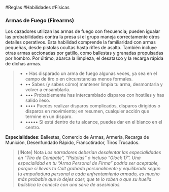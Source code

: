 #Reglas #Habilidades #Físicas

### Armas de Fuego (Firearms)

Los cazadores utilizan las armas de fuego con frecuencia; pueden igualar las probabilidades contra la presa si el grupo maneja correctamente otros detalles operativos. Esta habilidad comprende la familiaridad con armas pequeñas, desde pistolas ocultas hasta rifles de asalto. También incluye otras armas accionadas por gatillo, como ballestas y granadas propulsadas por hombro. Por último, abarca la limpieza, el desatasco y la recarga rápida de dichas armas.

> - • Has disparado un arma de fuego algunas veces, ya sea en el campo de tiro o en circunstancias menos formales.
> - •• Sabes (y sabes cómo) mantener limpia tu arma, desmontarla y volver a ensamblarla.
> - ••• Probablemente has intercambiado disparos con hostiles y has salido ileso.
> - •••• Puedes realizar disparos complicados, disparos dirigidos o disparos en movimiento; en resumen, cualquier acción que termine en un disparo.
> - ••••• Si está dentro de tu alcance, puedes dar en el blanco en el centro.

**Especialidades**: Ballestas, Comercio de Armas, Armería, Recarga de Munición, Desenfundado Rápido, Francotirador, Tiros Trucados.

>[!Note] Nota
>*Los narradores deberían desalentar las especialidades en “Tiro de Combate”, “Pistolas” o incluso “Glock 17”. Una especialidad en tu “Arma Personal de Firma” podría ser aceptable, porque si llevas tu Colt grabado personalmente y equilibrado según tu empuñadura personal a cada enfrentamiento armado, es mucho más probable que lo dejes caer, que te lo roben o que su huella balística te conecte con una serie de asesinatos.*
